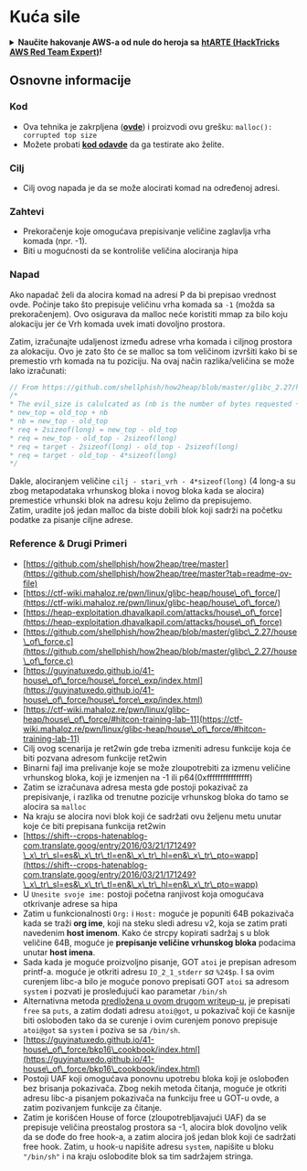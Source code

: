 # Kuća sile



<details>

<summary><strong>Naučite hakovanje AWS-a od nule do heroja sa</strong> <a href="https://training.hacktricks.xyz/courses/arte"><strong>htARTE (HackTricks AWS Red Team Expert)</strong></a><strong>!</strong></summary>

Drugi načini podrške HackTricks-u:

* Ako želite da vidite svoju **kompaniju reklamiranu na HackTricks-u** ili da **preuzmete HackTricks u PDF formatu** proverite [**PLANOVE ZA PRIJEM**](https://github.com/sponsors/carlospolop)!
* Nabavite [**zvanični PEASS & HackTricks swag**](https://peass.creator-spring.com)
* Otkrijte [**Porodičnu PEASS**](https://opensea.io/collection/the-peass-family), našu kolekciju ekskluzivnih [**NFT-ova**](https://opensea.io/collection/the-peass-family)
* **Pridružite se** 💬 [**Discord grupi**](https://discord.gg/hRep4RUj7f) ili [**telegram grupi**](https://t.me/peass) ili nas **pratite** na **Twitteru** 🐦 [**@hacktricks\_live**](https://twitter.com/hacktricks\_live)**.**
* **Podelite svoje hakovanje trikove slanjem PR-ova na** [**HackTricks**](https://github.com/carlospolop/hacktricks) i [**HackTricks Cloud**](https://github.com/carlospolop/hacktricks-cloud) github repozitorijume.

</details>

## Osnovne informacije

### Kod

* Ova tehnika je zakrpljena ([**ovde**](https://sourceware.org/git/?p=glibc.git;a=commitdiff;h=30a17d8c95fbfb15c52d1115803b63aaa73a285c)) i proizvodi ovu grešku: `malloc(): corrupted top size`
* Možete probati [**kod odavde**](https://guyinatuxedo.github.io/41-house\_of\_force/house\_force\_exp/index.html) da ga testirate ako želite.

### Cilj

* Cilj ovog napada je da se može alocirati komad na određenoj adresi.

### Zahtevi

* Prekoračenje koje omogućava prepisivanje veličine zaglavlja vrha komada (npr. -1).
* Biti u mogućnosti da se kontroliše veličina alociranja hipa

### Napad

Ako napadač želi da alocira komad na adresi P da bi prepisao vrednost ovde. Počinje tako što prepisuje veličinu vrha komada sa `-1` (možda sa prekoračenjem). Ovo osigurava da malloc neće koristiti mmap za bilo koju alokaciju jer će Vrh komada uvek imati dovoljno prostora.

Zatim, izračunajte udaljenost između adrese vrha komada i ciljnog prostora za alokaciju. Ovo je zato što će se malloc sa tom veličinom izvršiti kako bi se premestio vrh komada na tu poziciju. Na ovaj način razlika/veličina se može lako izračunati:
```c
// From https://github.com/shellphish/how2heap/blob/master/glibc_2.27/house_of_force.c#L59C2-L67C5
/*
* The evil_size is calulcated as (nb is the number of bytes requested + space for metadata):
* new_top = old_top + nb
* nb = new_top - old_top
* req + 2sizeof(long) = new_top - old_top
* req = new_top - old_top - 2sizeof(long)
* req = target - 2sizeof(long) - old_top - 2sizeof(long)
* req = target - old_top - 4*sizeof(long)
*/
```
Dakle, alociranjem veličine `cilj - stari_vrh - 4*sizeof(long)` (4 long-a su zbog metapodataka vrhunskog bloka i novog bloka kada se alocira) premestiće vrhunski blok na adresu koju želimo da prepisujemo.\
Zatim, uradite još jedan malloc da biste dobili blok koji sadrži na početku podatke za pisanje ciljne adrese.

### Reference & Drugi Primeri

* [https://github.com/shellphish/how2heap/tree/master](https://github.com/shellphish/how2heap/tree/master?tab=readme-ov-file)
* [https://ctf-wiki.mahaloz.re/pwn/linux/glibc-heap/house\_of\_force/](https://ctf-wiki.mahaloz.re/pwn/linux/glibc-heap/house\_of\_force/)
* [https://heap-exploitation.dhavalkapil.com/attacks/house\_of\_force](https://heap-exploitation.dhavalkapil.com/attacks/house\_of\_force)
* [https://github.com/shellphish/how2heap/blob/master/glibc\_2.27/house\_of\_force.c](https://github.com/shellphish/how2heap/blob/master/glibc\_2.27/house\_of\_force.c)
* [https://guyinatuxedo.github.io/41-house\_of\_force/house\_force\_exp/index.html](https://guyinatuxedo.github.io/41-house\_of\_force/house\_force\_exp/index.html)
* [https://ctf-wiki.mahaloz.re/pwn/linux/glibc-heap/house\_of\_force/#hitcon-training-lab-11](https://ctf-wiki.mahaloz.re/pwn/linux/glibc-heap/house\_of\_force/#hitcon-training-lab-11)
* Cilj ovog scenarija je ret2win gde treba izmeniti adresu funkcije koja će biti pozvana adresom funkcije ret2win
* Binarni fajl ima prelivanje koje se može zloupotrebiti za izmenu veličine vrhunskog bloka, koji je izmenjen na -1 ili p64(0xffffffffffffffff)
* Zatim se izračunava adresa mesta gde postoji pokazivač za prepisivanje, i razlika od trenutne pozicije vrhunskog bloka do tamo se alocira sa `malloc`
* Na kraju se alocira novi blok koji će sadržati ovu željenu metu unutar koje će biti prepisana funkcija ret2win
* [https://shift--crops-hatenablog-com.translate.goog/entry/2016/03/21/171249?\_x\_tr\_sl=es&\_x\_tr\_tl=en&\_x\_tr\_hl=en&\_x\_tr\_pto=wapp](https://shift--crops-hatenablog-com.translate.goog/entry/2016/03/21/171249?\_x\_tr\_sl=es&\_x\_tr\_tl=en&\_x\_tr\_hl=en&\_x\_tr\_pto=wapp)
* U `Unesite svoje ime:` postoji početna ranjivost koja omogućava otkrivanje adrese sa hipa
* Zatim u funkcionalnosti `Org:` i `Host:` moguće je popuniti 64B pokazivača kada se traži **org ime**, koji na steku sledi adresu v2, koja se zatim prati navedenim **host imenom**. Kako će strcpy kopirati sadržaj s u blok veličine 64B, moguće je **prepisanje veličine vrhunskog bloka** podacima unutar **host imena**.
* Sada kada je moguće proizvoljno pisanje, GOT `atoi` je prepisan adresom printf-a. moguće je otkriti adresu `IO_2_1_stderr` _sa_ `%24$p`. I sa ovim curenjem libc-a bilo je moguće ponovo prepisati GOT `atoi` sa adresom `system` i pozvati je prosleđujući kao parametar `/bin/sh`
* Alternativna metoda [predložena u ovom drugom writeup-u](https://ctf-wiki.mahaloz.re/pwn/linux/glibc-heap/house\_of\_force/#2016-bctf-bcloud), je prepisati `free` sa `puts`, a zatim dodati adresu `atoi@got`, u pokazivač koji će kasnije biti oslobođen tako da se curenje i ovim curenjem ponovo prepisuje `atoi@got` sa `system` i poziva se sa `/bin/sh`.
* [https://guyinatuxedo.github.io/41-house\_of\_force/bkp16\_cookbook/index.html](https://guyinatuxedo.github.io/41-house\_of\_force/bkp16\_cookbook/index.html)
* Postoji UAF koji omogućava ponovnu upotrebu bloka koji je oslobođen bez brisanja pokazivača. Zbog nekih metoda čitanja, moguće je otkriti adresu libc-a pisanjem pokazivača na funkciju free u GOT-u ovde, a zatim pozivanjem funkcije za čitanje.
* Zatim je korišćen House of force (zloupotrebljavajući UAF) da se prepisuje veličina preostalog prostora sa -1, alocira blok dovoljno velik da se dođe do free hook-a, a zatim alocira još jedan blok koji će sadržati free hook. Zatim, u hook-u napišite adresu `system`, napišite u bloku `"/bin/sh"` i na kraju oslobodite blok sa tim sadržajem stringa.
